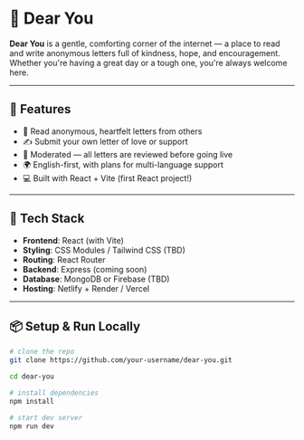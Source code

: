 # 💌 Dear You

**Dear You** is a gentle, comforting corner of the internet — a place to read and write anonymous letters full of kindness, hope, and encouragement. Whether you're having a great day or a tough one, you're always welcome here.

---

## 🌸 Features

- 📖 Read anonymous, heartfelt letters from others
- ✍️ Submit your own letter of love or support
- 🔐 Moderated — all letters are reviewed before going live
- 🌍 English-first, with plans for multi-language support
- 💻 Built with React + Vite (first React project!)

---

## 🚀 Tech Stack

- **Frontend**: React (with Vite)
- **Styling**: CSS Modules / Tailwind CSS (TBD)
- **Routing**: React Router
- **Backend**: Express (coming soon)
- **Database**: MongoDB or Firebase (TBD)
- **Hosting**: Netlify + Render / Vercel

---

## 📦 Setup & Run Locally

```bash
# clone the repo
git clone https://github.com/your-username/dear-you.git

cd dear-you

# install dependencies
npm install

# start dev server
npm run dev
